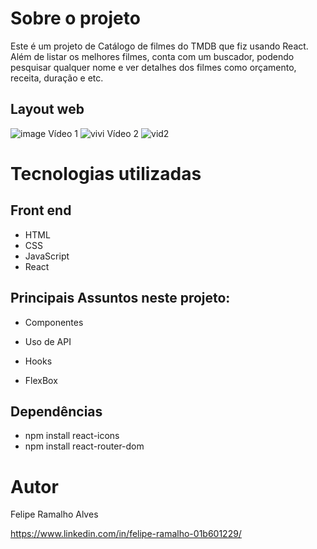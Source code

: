 # Sobre o projeto

Este é um projeto de Catálogo de filmes do TMDB que fiz  usando React. <br>
Além de listar os melhores filmes, conta com um buscador, podendo pesquisar 
qualquer nome e ver detalhes dos filmes como orçamento, receita, duração e etc.

## Layout web
![image](https://user-images.githubusercontent.com/108680857/216682374-58eb363c-6c7a-4b58-8d09-979b3841e1e6.png)
Vídeo 1
![vivi](https://user-images.githubusercontent.com/108680857/216688446-e9558f60-2ab4-4325-b82f-cb41099c81ed.gif)
Vídeo 2
![vid2](https://user-images.githubusercontent.com/108680857/216688436-0d1482ba-f2d1-4263-9698-be90ea5417a2.gif)


# Tecnologias utilizadas
## Front end
- HTML
- CSS
- JavaScript
- React


## Principais Assuntos neste projeto:

- Componentes

- Uso de API

- Hooks

- FlexBox


## Dependências

- npm install react-icons
- npm install react-router-dom

# Autor

Felipe Ramalho Alves

https://www.linkedin.com/in/felipe-ramalho-01b601229/
